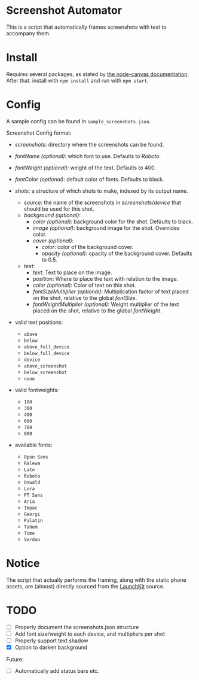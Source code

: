 Screenshot Automator
====================
This is a script that automatically frames screenshots with text to accompany them.

Install
=======
Requires several packages, as stated by [the node-canvas documentation](https://github.com/Automattic/node-canvas#installation). After that. install with `npm install` and run with `npm start`.

Config
======
A sample config can be found in `sample_screenshots.json`.

Screenshot Config format:

 - _screenshots_: directory where the screenshots can be found.
 - _fontName (optional)_: which font to use. Defaults to _Roboto_.
 - _fontWeight (optional)_: weight of the text. Defaults to 400.
 - _fontColor (optional)_: default color of fonts. Defaults to black.
 - _shots_: a structure of which shots to make, indexed by its output name.
 	- _source_: the name of the screenshots in _screenshots_/_device_ that should be used for this shot.
	- _background (optional)_:
		- _color (optional)_: background color for the shot. Defaults to black.
		- _image (optional)_: background image for the shot. Overrides color.
		- _cover (optional)_:
			- _color_: color of the background cover.
			- _opacity (optional)_: opacity of the background cover. Defaults to 0.5.
	- _text_:
		- _text_: Text to place on the image.
		- _position_: Where to place the text with relation to the image.
		- _color (optional)_: Color of text on this shot.
		- _fontSizeMultiplier (optional)_: Multiplication factor of text placed on the shot, relative to the global _fontSize_.
		- _fontWeightMultiplier (optional)_: Weight multiplier of the text placed on the shot, relative to the global _fontWeight_.

 - valid text positions:
	- `above`
	- `below`
	- `above_full_device`
	- `below_full_device`
	- `device`
	- `above_screenshot`
	- `below_screenshot`
	- `none`

 - valid fontweights:
	- `100`
	- `300`
	- `400`
	- `600`
	- `700`
	- `800`
 - available fonts:
	- `Open Sans`
	- `Ralewa`
	- `Lato`
	- `Roboto`
	- `Oswald`
	- `Lora`
	- `PT Sans`
	- `Aria`
	- `Impac`
	- `Georgi`
	- `Palatin`
	- `Tahom`
	- `Time`
	- `Verdan`

Notice
======
The script that actually performs the framing, along with the static phone assets, are (almost) directly sourced from the [LaunchKit](https://github.com/launchkit/LaunchKit) source.

TODO
====
 - [ ] Properly document the screenshots.json structure
 - [ ] Add font size/weight to each device, and multipliers per shot
 - [ ] Properly support text shadow
 - [x] Option to darken background

Future:
 - [ ] Automatically add status bars etc.
